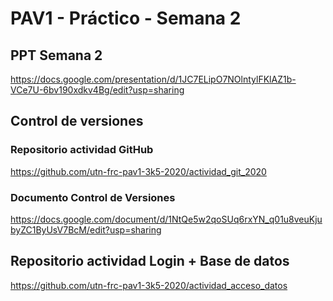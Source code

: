 # PAV1 - Práctico - Semana 2

## PPT Semana 2

https://docs.google.com/presentation/d/1JC7ELipO7NOlntylFKlAZ1b-VCe7U-6bv190xdkv4Bg/edit?usp=sharing

## Control de versiones

### Repositorio actividad GitHub

https://github.com/utn-frc-pav1-3k5-2020/actividad_git_2020

### Documento Control de Versiones

https://docs.google.com/document/d/1NtQe5w2qoSUq6rxYN_q01u8veuKjubyZC1ByUsV7BcM/edit?usp=sharing

## Repositorio actividad Login + Base de datos

https://github.com/utn-frc-pav1-3k5-2020/actividad_acceso_datos

